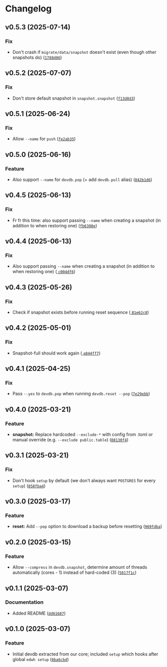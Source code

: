 # Changelog

<!--next-version-placeholder-->

## v0.5.3 (2025-07-14)

### Fix

* Don't crash if `migrate/data/snapshot` doesn't exist (even though other snapshots do) ([`1788d86`](https://github.com/educationwarehouse/edwh-devdb-plugin/commit/1788d86971cb3b559f0b445a45273a4626299941))

## v0.5.2 (2025-07-07)

### Fix

* Don't store default snapshot in `snapshot.snapshot` ([`f13d8d3`](https://github.com/educationwarehouse/edwh-devdb-plugin/commit/f13d8d3d98fd0244b459e4b580f1d26370754c73))

## v0.5.1 (2025-06-24)

### Fix

* Allow `--name` for `push` ([`fe2ab35`](https://github.com/educationwarehouse/edwh-devdb-plugin/commit/fe2ab356da0df3e3531b08429a81b3972f1815c5))

## v0.5.0 (2025-06-16)

### Feature

* Also support `--name` for `devdb.pop` (+ add `devdb.pull` alias)
  ([`042b1d6`](https://github.com/educationwarehouse/edwh-devdb-plugin/commit/042b1d6f6ff5edd75372b95333b46d39c90bf1be))

## v0.4.5 (2025-06-13)

### Fix

* Fr fr this time: also support passing `--name` when creating a snapshot (in addition to when restoring one)
  ([`fb6308e`](https://github.com/educationwarehouse/edwh-devdb-plugin/commit/fb6308e349cc0e388c6de023fb3cf7969a642371))

## v0.4.4 (2025-06-13)

### Fix

* Also support passing `--name` when creating a snapshot (in addition to when restoring one) ([
  `c004df6`](https://github.com/educationwarehouse/edwh-devdb-plugin/commit/c004df672b0ef58c1f094490fe78c499005db2c6))

## v0.4.3 (2025-05-26)

### Fix

* Check if snapshot exists before running reset sequence ([
  `81e62c8`](https://github.com/educationwarehouse/edwh-devdb-plugin/commit/81e62c8832f8d8925d79d5fbb442267b4b8ff132))

## v0.4.2 (2025-05-01)

### Fix

* Snapshot-full should work again ([
  `a844ff7`](https://github.com/educationwarehouse/edwh-devdb-plugin/commit/a844ff7e0c5304c0a7eef09b959d5b87c0704982))

## v0.4.1 (2025-04-25)

### Fix

* Pass `--yes` to `devdb.pop` when running `devdb.reset --pop`
([`7e29ebb`](https://github.com/educationwarehouse/edwh-devdb-plugin/commit/7e29ebb6661adc2094deb2ccf518b1fc854f8ba0))

## v0.4.0 (2025-03-21)

### Feature

* **snapshot:** Replace hardcoded `--exclude-*` with config from .toml or manual override 
(e.g. `--exclude public.table`) ([`88130f4`](https://github.com/educationwarehouse/edwh-devdb-plugin/commit/88130f4e9067582cda820c91d0f5cc3d86230590))

## v0.3.1 (2025-03-21)

### Fix

* Don't hook `setup` by default (we don't always want `POSTGRES` for every `setup`)
([`858fba4`](https://github.com/educationwarehouse/edwh-devdb-plugin/commit/858fba4df35dcdaa0c6ebb1881c528861a648208))

## v0.3.0 (2025-03-17)

### Feature

* **reset:** Add `--pop` option to download a backup before resetting 
([`969fdba`](https://github.com/educationwarehouse/edwh-devdb-plugin/commit/969fdba6b2d905791fcdacd912fffa8bf440ad9f))

## v0.2.0 (2025-03-15)

### Feature

* Allow `--compress` in `devdb.snapshot`, determine amount of threads automatically (cores - 1) instead of hard-coded 
(3) ([`5817f1c`](https://github.com/educationwarehouse/edwh-devdb-plugin/commit/5817f1c048b6b6c0f5cf1be69c94d5240f8d1d3a))

## v0.1.1 (2025-03-07)

### Documentation

* Added README
([`dd61687`](https://github.com/educationwarehouse/edwh-devdb-plugin/commit/dd61687562482dca3be57ec9bcedc18083a52ead))

## v0.1.0 (2025-03-07)

### Feature

* Initial devdb extracted from our core; included `setup` which hooks after global `edwh setup` 
([`0ba6cbd`](https://github.com/educationwarehouse/edwh-devdb-plugin/commit/0ba6cbde9724b32a6259a755dbbcaf8f5caa8301))
